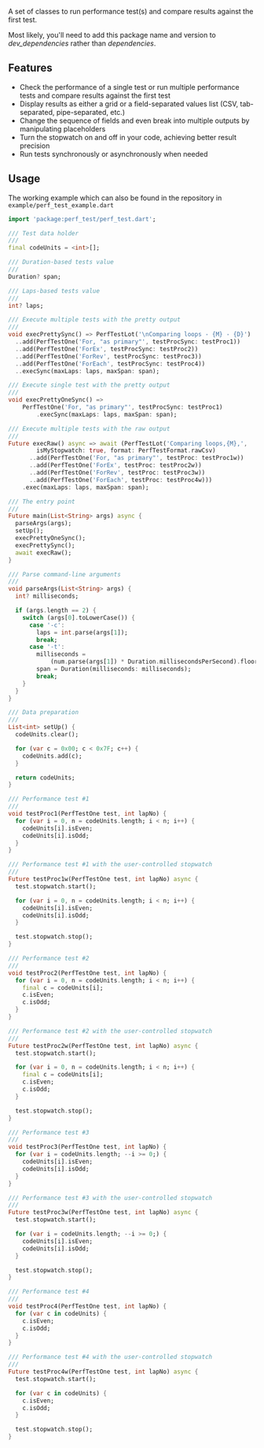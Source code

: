 A set of classes to run performance test(s) and compare results against the first test.

Most likely, you'll need to add this package name and version to *dev_dependencies* rather than *dependencies*.

## Features

- Check the performance of a single test or run multiple performance tests and compare results against the first test
- Display results as either a grid or a field-separated values list (CSV, tab-separated, pipe-separated, etc.)
- Change the sequence of fields and even break into multiple outputs by manipulating placeholders
- Turn the stopwatch on and off in your code, achieving better result precision
- Run tests synchronously or asynchronously when needed

## Usage

The working example which can also be found in the repository in `example/perf_test_example.dart`

```dart
import 'package:perf_test/perf_test.dart';

/// Test data holder
///
final codeUnits = <int>[];

/// Duration-based tests value
///
Duration? span;

/// Laps-based tests value
///
int? laps;

/// Execute multiple tests with the pretty output
///
void execPrettySync() => PerfTestLot('\nComparing loops - {M} - {D}')
  ..add(PerfTestOne('For, "as primary"', testProcSync: testProc1))
  ..add(PerfTestOne('ForEx', testProcSync: testProc2))
  ..add(PerfTestOne('ForRev', testProcSync: testProc3))
  ..add(PerfTestOne('ForEach', testProcSync: testProc4))
  ..execSync(maxLaps: laps, maxSpan: span);

/// Execute single test with the pretty output
///
void execPrettyOneSync() =>
    PerfTestOne('For, "as primary"', testProcSync: testProc1)
        .execSync(maxLaps: laps, maxSpan: span);

/// Execute multiple tests with the raw output
///
Future execRaw() async => await (PerfTestLot('Comparing loops,{M},',
        isMyStopwatch: true, format: PerfTestFormat.rawCsv)
      ..add(PerfTestOne('For, "as primary"', testProc: testProc1w))
      ..add(PerfTestOne('ForEx', testProc: testProc2w))
      ..add(PerfTestOne('ForRev', testProc: testProc3w))
      ..add(PerfTestOne('ForEach', testProc: testProc4w)))
    .exec(maxLaps: laps, maxSpan: span);

/// The entry point
///
Future main(List<String> args) async {
  parseArgs(args);
  setUp();
  execPrettyOneSync();
  execPrettySync();
  await execRaw();
}

/// Parse command-line arguments
///
void parseArgs(List<String> args) {
  int? milliseconds;

  if (args.length == 2) {
    switch (args[0].toLowerCase()) {
      case '-c':
        laps = int.parse(args[1]);
        break;
      case '-t':
        milliseconds =
            (num.parse(args[1]) * Duration.millisecondsPerSecond).floor();
        span = Duration(milliseconds: milliseconds);
        break;
    }
  }
}

/// Data preparation
///
List<int> setUp() {
  codeUnits.clear();

  for (var c = 0x00; c < 0x7F; c++) {
    codeUnits.add(c);
  }

  return codeUnits;
}

/// Performance test #1
///
void testProc1(PerfTestOne test, int lapNo) {
  for (var i = 0, n = codeUnits.length; i < n; i++) {
    codeUnits[i].isEven;
    codeUnits[i].isOdd;
  }
}

/// Performance test #1 with the user-controlled stopwatch
///
Future testProc1w(PerfTestOne test, int lapNo) async {
  test.stopwatch.start();

  for (var i = 0, n = codeUnits.length; i < n; i++) {
    codeUnits[i].isEven;
    codeUnits[i].isOdd;
  }

  test.stopwatch.stop();
}

/// Performance test #2
///
void testProc2(PerfTestOne test, int lapNo) {
  for (var i = 0, n = codeUnits.length; i < n; i++) {
    final c = codeUnits[i];
    c.isEven;
    c.isOdd;
  }
}

/// Performance test #2 with the user-controlled stopwatch
///
Future testProc2w(PerfTestOne test, int lapNo) async {
  test.stopwatch.start();

  for (var i = 0, n = codeUnits.length; i < n; i++) {
    final c = codeUnits[i];
    c.isEven;
    c.isOdd;
  }

  test.stopwatch.stop();
}

/// Performance test #3
///
void testProc3(PerfTestOne test, int lapNo) {
  for (var i = codeUnits.length; --i >= 0;) {
    codeUnits[i].isEven;
    codeUnits[i].isOdd;
  }
}

/// Performance test #3 with the user-controlled stopwatch
///
Future testProc3w(PerfTestOne test, int lapNo) async {
  test.stopwatch.start();

  for (var i = codeUnits.length; --i >= 0;) {
    codeUnits[i].isEven;
    codeUnits[i].isOdd;
  }

  test.stopwatch.stop();
}

/// Performance test #4
///
void testProc4(PerfTestOne test, int lapNo) {
  for (var c in codeUnits) {
    c.isEven;
    c.isOdd;
  }
}

/// Performance test #4 with the user-controlled stopwatch
///
Future testProc4w(PerfTestOne test, int lapNo) async {
  test.stopwatch.start();

  for (var c in codeUnits) {
    c.isEven;
    c.isOdd;
  }

  test.stopwatch.stop();
}
```
